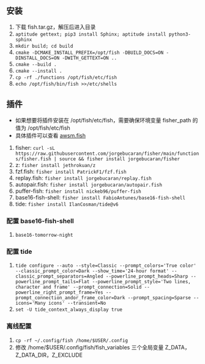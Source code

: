 ## 安装

1. 下载 fish.tar.gz，解压后进入目录
2. `aptitude gettext; pip3 install Sphinx; aptitude install python3-sphinx`
3. `mkdir build; cd build`
4. `cmake -DCMAKE_INSTALL_PREFIX=/opt/fish -DBUILD_DOCS=ON -DINSTALL_DOCS=ON -DWITH_GETTEXT=ON ..`
5. `cmake --build .`
6. `cmake --install .`
7. `cp -rf ./functions /opt/fish/etc/fish`
8. `echo /opt/fish/bin/fish >>/etc/shells`


## 插件

- 如果想要将插件安装在 /opt/fish/etc/fish，需要确保环境变量 fisher_path 的值为 /opt/fish/etc/fish
- 具体插件可以查看 [awsm.fish](https://github.com/jorgebucaran/awsm.fish)

1. fisher: `curl -sL https://raw.githubusercontent.com/jorgebucaran/fisher/main/functions/fisher.fish | source && fisher install jorgebucaran/fisher`
2. z: `fisher install jethrokuan/z`
3. fzf.fish: `fisher install PatrickF1/fzf.fish`
4. replay.fish: `fisher install jorgebucaran/replay.fish`
5. autopair.fish: `fisher install jorgebucaran/autopair.fish`
6. puffer-fish: `fisher install nickeb96/puffer-fish`
7. base16-fish-shell: `fisher install FabioAntunes/base16-fish-shell`
8. tide: `fisher install IlanCosman/tide@v6`

### 配置 base16-fish-shell

1. `base16-tomorrow-night`

### 配置 tide

1. `tide configure --auto --style=Classic --prompt_colors='True color' --classic_prompt_color=Dark --show_time='24-hour format' --classic_prompt_separators=Angled --powerline_prompt_heads=Sharp --powerline_prompt_tails=Flat --powerline_prompt_style='Two lines, character and frame' --prompt_connection=Solid --powerline_right_prompt_frame=Yes --prompt_connection_andor_frame_color=Dark --prompt_spacing=Sparse --icons='Many icons' --transient=No`
2. `set -U tide_context_always_display true`

### 离线配置

1. `cp -rf ~/.config/fish /home/$USER/.config`
2. 修改 /home/$USER/.config/fish/fish_variables 三个全局变量 Z_DATA，Z_DATA_DIR，Z_EXCLUDE
